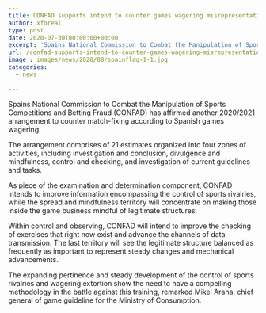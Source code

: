 ```yaml
---
title: CONFAD supports intend to counter games wagering misrepresentation in Spain
author: xforeal 
type: post
date: 2020-07-30T00:00:00+00:00
excerpt: 'Spains National Commission to Combat the Manipulation of Sports Competitions and Betting Fraud (CONFAD) has endorsed another 2020/2021 arrangement to counter match-fixing corresponding to Spanish games betting '
url: /confad-supports-intend-to-counter-games-wagering-misrepresentation-in-spain/
image : images/news/2020/08/spainflag-1-1.jpg
categories:
  - news

---
```

Spains National Commission to Combat the Manipulation of Sports Competitions and Betting Fraud (CONFAD) has affirmed another 2020/2021 arrangement to counter match-fixing according to Spanish games wagering. 

The arrangement comprises of 21 estimates organized into four zones of activities, including investigation and conclusion, divulgence and mindfulness, control and checking, and investigation of current guidelines and tasks. 

As piece of the examination and determination component, CONFAD intends to improve information encompassing the control of sports rivalries, while the spread and mindfulness territory will concentrate on making those inside the game business mindful of legitimate structures. 

Within control and observing, CONFAD will intend to improve the checking of exercises that right now exist and advance the channels of data transmission. The last territory will see the legitimate structure balanced as frequently as important to represent steady changes and mechanical advancements. 

The expanding pertinence and steady development of the control of sports rivalries and wagering extortion show the need to have a compelling methodology in the battle against this training, remarked Mikel Arana, chief general of game guideline for the Ministry of Consumption.